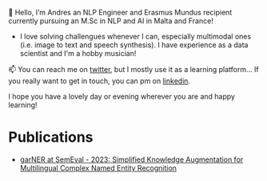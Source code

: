 👋 Hello, I’m Andres an NLP Engineer and Erasmus Mundus recipient currently pursuing an M.Sc in NLP and AI in Malta and France!

- I love solving challengues whenever I can, especially multimodal ones (i.e. image to text and speech synthesis). I have experience as a data scientist and I'm a hobby musician!

📫 You can reach me on [twitter](https://twitter.com/Zappangon), but I mostly use it as a learning platform... If you really want to get in touch, you can pm on [linkedin](https://www.linkedin.com/in/andres-gonzalez-gongora-4b428613b/).

I hope you have a lovely day or evening wherever you are and happy learning!

<!---
Zappandy/Zappandy is a ✨ special ✨ repository because its `README.md` (this file) appears on your GitHub profile.
You can click the Preview link to take a look at your changes.
--->

# Publications

- [garNER at SemEval - 2023: Simplified Knowledge Augmentation for Multilingual Complex Named Entity Recognition](https://multiconer.github.io/results)
